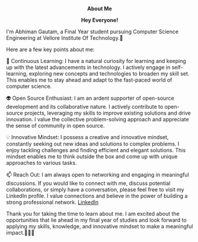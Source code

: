 <p align="center"><b>About Me</b></p>
<p align="center"><b>Hey Everyone!</b></p>
I'm Abhiman Gautam, a Final Year student pursuing Computer Science Engineering at Vellore Institute Of Technology.🙏

Here are a few key points about me:

🌱 Continuous Learning: I have a natural curiosity for learning and keeping up with the latest advancements in technology. I actively engage in self-learning, exploring new concepts and technologies to broaden my skill set. This enables me to stay ahead and adapt to the fast-paced world of computer science.

👽 Open Source Enthusiast: I am an ardent supporter of open-source development and its collaborative nature. I actively contribute to open-source projects, leveraging my skills to improve existing solutions and drive innovation. I value the collective problem-solving approach and appreciate the sense of community in open source.

💡 Innovative Mindset: I possess a creative and innovative mindset, constantly seeking out new ideas and solutions to complex problems. I enjoy tackling challenges and finding efficient and elegant solutions. This mindset enables me to think outside the box and come up with unique approaches to various tasks.

📫 Reach Out: I am always open to networking and engaging in meaningful discussions. If you would like to connect with me, discuss potential collaborations, or simply have a conversation, please feel free to visit my LinkedIn profile. I value connections and believe in the power of building a strong professional network.
[LinkedIn](https://www.linkedin.com/in/abhiman-gautam-3b20671ba/)

Thank you for taking the time to learn about me. I am excited about the opportunities that lie ahead in my final year of studies and look forward to applying my skills, knowledge, and innovative mindset to make a meaningful impact.👻🎶😊



